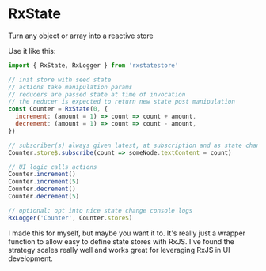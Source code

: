 # RxState
Turn any object or array into a reactive store

Use it like this:
```js
import { RxState, RxLogger } from 'rxstatestore'

// init store with seed state
// actions take manipulation params
// reducers are passed state at time of invocation
// the reducer is expected to return new state post manipulation
const Counter = RxState(0, {
  increment: (amount = 1) => count => count + amount,
  decrement: (amount = 1) => count => count - amount,
})

// subscriber(s) always given latest, at subscription and as state changes (hot)
Counter.store$.subscribe(count => someNode.textContent = count)

// UI logic calls actions
Counter.increment()
Counter.increment(5)
Counter.decrement()
Counter.decrement(5)

// optional: opt into nice state change console logs
RxLogger('Counter', Counter.store$)
```

I made this for myself, but maybe you want it to. It's really just a wrapper function to allow easy to define state stores with RxJS. I've found the strategy scales really well and works great for leveraging RxJS in UI development. 
